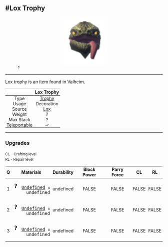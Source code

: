 <meta property="og:title" content="Lox Trophy - MoreValheim" /><meta property="og:type" content="website" /><meta property="og:image" content="/assets/lox_trophy.png" /><meta property="og:description" content="Lox Trophy is an item found in Valheim." /><meta name="theme-color" content="#546D78"><meta name="twitter:card" content="summary_large_image">
#Lox Trophy
-------------
<style>img {width:20px;}.tb {width:150px;display: block;margin-left: auto;margin-right: auto;}</style>

<style>.md-typeset table:not([class]) th:not([align]) {min-width:unset!important;}</style>
<style>td{padding:0em 0.3em!important;text-align:center!important;border-left:.05rem solid var(--md-default-fg-color--lightest)}</style>

<style>th{padding:0.1em 0.3em!important;text-align:center!important;font-weight:bold}</style>

<style>pre{text-align:right!important}</style>
<style>table tr td:first-child {border-left: 0;};</style>

<figure><img src="/assets/lox_trophy.png" class="tb" /><figcaption><small>?</small></figcaption></figure>

-------------

Lox trophy is an item found in Valheim.

|        | Lox Trophy              |
| ----------- | ------------------------------------ |
| Type | [Trophy](../../types/trophy)
| Usage | Decoration<br>
| Source | [Lox](../../creatures/lox)
| Weight | ? |
| Max Stack | ? |
| Teleportable | ✓


-------------

### Upgrades

<small>CL - Crafting level</small><br><small>RL - Repair level</small>

| Q | Materials | Durability | Block Power | Parry Force | CL | RL |
| - | - | - | - | - | - | - |
| 1 | <pre>[![Undefined](/assets/undefined.png)](../../items/undefined) [Undefined](../../items/undefined) <small>x</small> undefined</pre> | undefined | FALSE | FALSE | FALSE | FALSE |
| 2 | <pre>[![Undefined](/assets/undefined.png)](../../items/undefined) [Undefined](../../items/undefined) <small>x</small> undefined</pre> | undefined | FALSE | FALSE | FALSE | FALSE |
| 3 | <pre>[![Undefined](/assets/undefined.png)](../../items/undefined) [Undefined](../../items/undefined) <small>x</small> undefined</pre> | undefined | FALSE | FALSE | FALSE | FALSE |